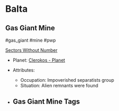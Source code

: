 # Balta
## Gas Giant Mine

#gas_giant #mine #pwp 

[Sectors Without Number](https://sectorswithoutnumber.com/sector/bfDcBzTtgpeyLUfwzjio/gasGiantMine/TAAtfaoIl6luMqQqOklG)

- Planet: [Clerokos - Planet](../../../Gaming/StarsWithoutNumber/PiratesWithoutPlunder/Clerokos%20-%20Planet.md)

- Attributes:
   -   Occupation: Impoverished separatists group
   -   Situation: Alien remnants were found

- Gas Giant Mine Tags
	-  

